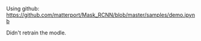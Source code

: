 Using github: https://github.com/matterport/Mask_RCNN/blob/master/samples/demo.ipynb

Didn't retrain the modle.
